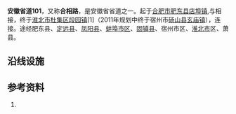 **安徽省道101**，又称**合相路**，是安徽省省道之一。起于[合肥市](../Page/合肥市.md "wikilink")[肥东县](../Page/肥东县.md "wikilink")[店埠镇](https://zh.wikipedia.org/wiki/店埠镇_\(肥东县\) "wikilink"),与相接，终于[淮北市](../Page/淮北市.md "wikilink")[杜集区](https://zh.wikipedia.org/wiki/杜集区 "wikilink")[段园镇](https://zh.wikipedia.org/wiki/段园镇 "wikilink")\[1\]（2011年规划中终于宿州市[砀山县](../Page/砀山县.md "wikilink")[玄庙镇](https://zh.wikipedia.org/wiki/玄庙镇 "wikilink")），连接。途经肥东县、[定远县](../Page/定远县.md "wikilink")、[凤阳县](../Page/凤阳县.md "wikilink")、[蚌埠市区](https://zh.wikipedia.org/wiki/蚌埠市 "wikilink")、[固镇县](../Page/固镇县.md "wikilink")、宿州市区、[淮北市](../Page/淮北市.md "wikilink")区、萧县。

## 沿线设施

## 参考资料

1.
